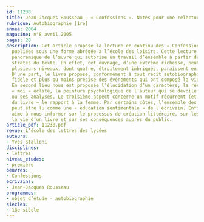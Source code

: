 ```yaml
---
id: 11238
title: Jean-Jacques Rousseau – « Confessions ». Notes pour une relecture. Étude intégrale
rubrique: Autobiographie [1re]
annee: 2004
magazine: n°8 avril 2005
pages: 28
description: Cet article propose la lecture en continu des « Confessions » de Rousseau,
  publiées sous une forme abrégée à l’école des loisirs. Cette lecture offre une vision
  panoramique de l’œuvre qui autorise un travail d’ensemble à partir des différentes
  strates du texte. En effet, cet ouvrage, d’une extrême richesse, peut se lire à
  plusieurs niveaux, dont quatre, étroitement imbriqués, paraissent en assurer l’unité.
  D’une part, le livre propose, conformément à tout récit autobiographique, la relation
  fidèle et plus ou moins précise des événements qui ont composé la vie de Jean-Jacques.
  En second lieu nous est proposée l’élucidation d’un caractère, la révélation d’un
  « moi » éclaté, la peinture psychologique de l’auteur qui se dévoile dans ses confidences
  ou ses analyses. Le troisième aspect concerne un motif récurrent (et presque obsessionnel)
  du livre – le rapport à la femme. Par certains côtés, l’ensemble des « Confessions »
  peut être lu comme une « éducation sentimentale » de l’écrivain. Enfin, l’ouvrage
  aime à nous informer sur le processus de création littéraire, sur les étapes de
  la vie d’un livre et sur ses conséquences auprès du public.
article_pdf: 11238.pdf
revue: L’école des lettres des lycées
auteurs:
- Yves Stalloni
disciplines:
- lettres
niveau_etudes:
- première
oeuvres:
- Confessions
ecrivains:
- Jean-Jacques Rousseau
programmes:
- objet d’étude - autobiographie
siecles:
- 18e siècle
---
```

